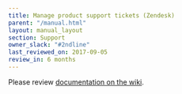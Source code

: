 ```yaml
---
title: Manage product support tickets (Zendesk)
parent: "/manual.html"
layout: manual_layout
section: Support
owner_slack: "#2ndline"
last_reviewed_on: 2017-09-05
review_in: 6 months
---
```


Please review [documentation on the wiki][wiki].

[wiki]: https://gov-uk.atlassian.net/wiki/spaces/GOVUK/pages/34209803/Managing+product+support+tickets+Zendesk
